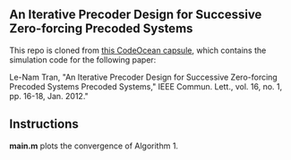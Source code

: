 ## An Iterative Precoder Design for Successive Zero-forcing Precoded Systems
  
This repo is cloned from [this CodeOcean capsule](https://codeocean.com/capsule/3020183/tree/v1), which contains the simulation code for the following paper:

Le-Nam Tran, "An Iterative Precoder Design for Successive Zero-forcing Precoded Systems Precoded Systems," IEEE Commun. Lett., vol. 16, no. 1, pp. 16-18, Jan. 2012."

## Instructions
**main.m** plots the convergence of Algorithm 1.

